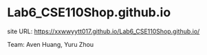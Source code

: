 # Lab6_CSE110Shop.github.io
site URL:
https://xxwwyytt017.github.io/Lab6_CSE110Shop.github.io/

Team: Aven Huang, Yuru Zhou

